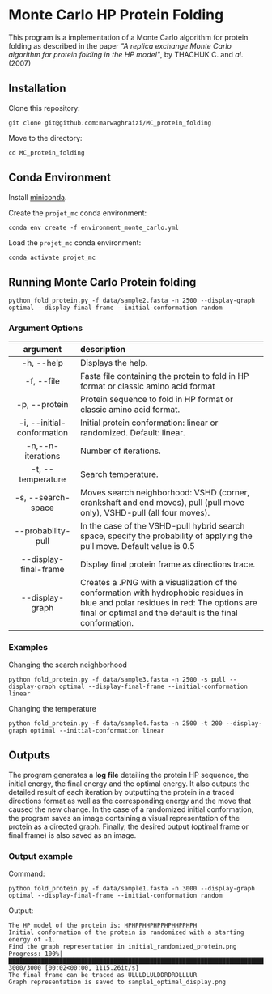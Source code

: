 # Monte Carlo HP Protein Folding
This program is a implementation of a Monte Carlo algorithm for protein folding as described in the paper _"A replica exchange Monte Carlo algorithm for protein folding in the HP model"_, by THACHUK C. and _al_. (2007)
## Installation

Clone this repository:

```
git clone git@github.com:marwaghraizi/MC_protein_folding
```
Move to the directory:

```
cd MC_protein_folding
```
## Conda Environment
Install [miniconda](https://docs.conda.io/en/latest/miniconda.html).

Create the `projet_mc` conda environment:

```
conda env create -f environment_monte_carlo.yml
```

Load the `projet_mc` conda environment:

```
conda activate projet_mc
```
## Running Monte Carlo Protein folding

```
python fold_protein.py -f data/sample2.fasta -n 2500 --display-graph optimal --display-final-frame --initial-conformation random
```
### Argument Options

|           argument           | description                                                                                                                            |
| :--------------------------: | :------------------------------------------------------------------------------------------------------------------------------------- |
|          -h, --help          | Displays the help.                                                                                                                     |
|          -f, --file          | Fasta file containing the protein to fold in HP format or classic amino acid format                                                    |
|          -p, --protein       | Protein sequence to fold in HP format or classic amino acid format.                                                                    |
|  -i, --initial-conformation  | Initial protein conformation: linear or randomized. Default: linear.                                                                   |
|      -n,--n-iterations       | Number of iterations.                                                                                                                  |
|      -t, --temperature       | Search temperature.                                                                                                                    |
|    -s, --search-space        | Moves search neighborhood: VSHD (corner, crankshaft and end moves), pull (pull move only), VSHD-pull (all four moves).                 |
|      --probability-pull      | In the case of the VSHD-pull hybrid search space, specify the probability of applying the pull move. Default value is 0.5                               |
|      --display-final-frame   | Display final protein frame as directions trace.                                                                                       |
|      --display-graph         | Creates a .PNG with a visualization of the conformation with hydrophobic residues in blue and polar residues in red: The options are final or optimal and the default is the final conformation.                                     |

### Examples
Changing the search neighborhood
```
python fold_protein.py -f data/sample3.fasta -n 2500 -s pull --display-graph optimal --display-final-frame --initial-conformation linear
```

Changing the temperature
```
python fold_protein.py -f data/sample4.fasta -n 2500 -t 200 --display-graph optimal --initial-conformation linear
```

## Outputs
The program generates a **log file** detailing the protein HP sequence, the initial energy, the final energy and the optimal energy. It also outputs the detailed result of each iteration by outputting the protein in a traced directions format as well as the corresponding energy and the move that caused the new change. In the case of a randomized initial conformation, the program saves an image containing a visual representation of the protein as a directed graph. Finally, the desired output (optimal frame or final frame) is also saved as an image.

### Output example
Command:
```
python fold_protein.py -f data/sample1.fasta -n 3000 --display-graph optimal --display-final-frame --initial-conformation random
```
Output:
```
The HP model of the protein is: HPHPPHHPHPPHPHHPPHPH
Initial conformation of the protein is randomized with a starting energy of -1.
Find the graph representation in initial_randomized_protein.png
Progress: 100%|████████████████████████████████████████████████████████████████████████████████| 3000/3000 [00:02<00:00, 1115.26it/s]
The final frame can be traced as ULULDLULDDRDRDLLLUR
Graph representation is saved to sample1_optimal_display.png
```

